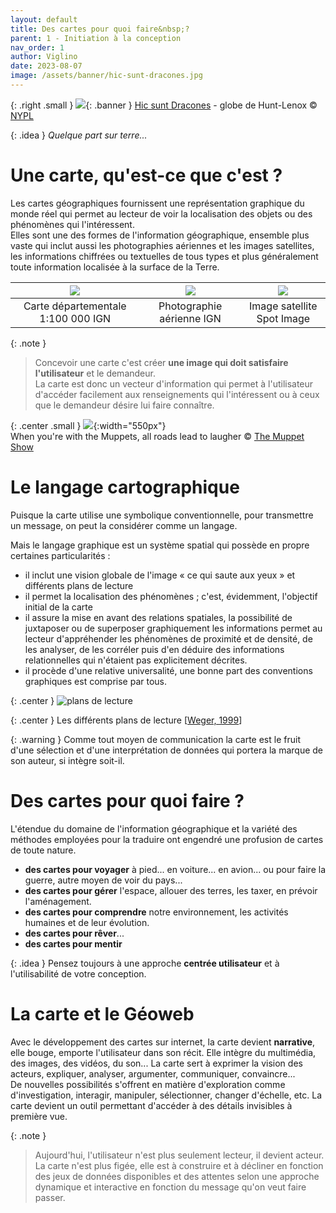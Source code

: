 ```yaml
---
layout: default
title: Des cartes pour quoi faire&nbsp;?
parent: 1 - Initiation à la conception
nav_order: 1
author: Viglino
date: 2023-08-07
image: /assets/banner/hic-sunt-dracones.jpg
---
```

{: .right .small }
![](/Macarte-MI/assets/banner/hic-sunt-dracones.jpg){: .banner }
[Hic sunt Dracones](https://fr.wikipedia.org/wiki/Hic_sunt_dracones) - globe de Hunt-Lenox &copy; [NYPL](https://commons.wikimedia.org/wiki/File:Lenox_Globe_Asia.png)

{: .idea }
*Quelque part sur terre...*

# Une carte, qu'est-ce que c'est ?

Les cartes géographiques fournissent une représentation graphique du monde réel qui permet au lecteur de voir la localisation des objets ou des phénomènes qui l'intéressent.  
Elles sont une des formes de l'information géographique, ensemble plus vaste qui inclut aussi les photographies aériennes et les images satellites, les informations chiffrées ou textuelles de tous types et plus généralement toute information localisée à la surface de la Terre.  

| ![](/Macarte-MI/assets/img/ch1.1a.gif) | ![](/Macarte-MI/assets/img/ch1.1b.gif) | ![](/Macarte-MI/assets/img/ch1.1c.gif) |
|:-------------:|:------------------:|:------:|
| Carte départementale 1:100 000 IGN | Photographie aérienne IGN | Image satellite Spot Image |

{: .note }
> Concevoir une carte c'est créer **une image qui doit satisfaire l'utilisateur** et le demandeur.  
> La carte est donc un vecteur d'information qui permet à l'utilisateur d'accéder facilement aux renseignements qui l'intéressent ou à ceux que le demandeur désire lui faire connaître.

{: .center .small }
![](/Macarte-MI/assets/img/ch1.1-kermit.jpg){:width="550px"}   
When you're with the Muppets, all roads lead to laugher &copy; [The Muppet Show](https://muppets.disney.com/)

# Le langage cartographique

Puisque la carte utilise une symbolique conventionnelle, pour transmettre un message, on peut la considérer comme un langage.

Mais le langage graphique est un système spatial qui possède en propre certaines particularités :
* il inclut une vision globale de l'image « ce qui saute aux yeux » et différents plans de lecture
* il permet la localisation des phénomènes ; c'est, évidemment, l'objectif initial de la carte
* il assure la mise en avant des relations spatiales, la possibilité de juxtaposer ou de superposer graphiquement les informations permet au lecteur d'appréhender les phénomènes de proximité et de densité, de les analyser, de les corréler puis d'en déduire des informations relationnelles qui n'étaient pas explicitement décrites.
* il procède d'une relative universalité, une bonne part des conventions graphiques est comprise par tous.

{: .center }
![plans de lecture](/Macarte-MI/assets/img/ch1.1.2.png)

{: .center }
Les différents plans de lecture [[Weger, 1999](/Macarte-MI/annexes/biblio#weger-1999)]

{: .warning }
Comme tout moyen de communication la carte est le fruit d'une sélection et d'une interprétation de données qui portera la marque de son auteur, si intègre soit-il.

# Des cartes pour quoi faire ?

L'étendue du domaine de l'information géographique et la variété des méthodes employées pour la traduire ont engendré une profusion de cartes de toute nature.

* **des cartes pour voyager** à pied... en voiture... en avion... ou pour faire la guerre, autre moyen de voir du pays...
* **des cartes pour gérer** l'espace, allouer des terres, les taxer, en prévoir l'aménagement.
* **des cartes pour comprendre** notre environnement, les activités humaines et de leur évolution.
* **des cartes pour rêver**...
* **des cartes pour mentir**

{: .idea }
Pensez toujours à une approche **centrée utilisateur** et à l'utilisabilité de votre conception.

# La carte et le Géoweb

Avec le développement des cartes sur internet, la carte devient **narrative**, elle bouge, emporte l'utilisateur dans son récit. Elle intègre du multimédia, des images, des vidéos, du son... La carte sert à exprimer la vision des acteurs, expliquer, analyser, argumenter, communiquer, convaincre...  
De nouvelles possibilités s'offrent en matière d'exploration comme d'investigation, interagir, manipuler, sélectionner, changer d'échelle, etc. La carte devient un outil permettant d'accéder à des détails invisibles à première vue.

{: .note }
> Aujourd'hui, l'utilisateur n'est plus seulement lecteur, il devient acteur. La carte n'est plus figée, elle est à construire et à décliner en fonction des jeux de données disponibles et des attentes selon une approche dynamique et interactive en fonction du message qu'on veut faire passer.  
